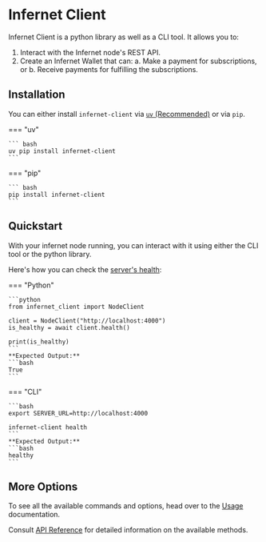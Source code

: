 # Infernet Client

Infernet Client is a python library as well as a CLI tool. It allows you to:

1. Interact with the Infernet node's REST API.
2. Create an Infernet Wallet that can:
   a. Make a payment for subscriptions, or
   b. Receive payments for fulfilling the subscriptions.

## Installation
You can either install `infernet-client` via [`uv` (Recommended)](https://astral.sh/blog/uv) or via `pip`.

=== "uv"

    ``` bash
    uv pip install infernet-client
    ```

=== "pip"

    ``` bash
    pip install infernet-client
    ```

## Quickstart

With your infernet node running, you can interact with it using either the CLI tool or the python library.

Here's how you can check the [server's health](https://docs.ritual.net/infernet/node/api#healthinfo):

=== "Python"

    ```python
    from infernet_client import NodeClient

    client = NodeClient("http://localhost:4000")
    is_healthy = await client.health()

    print(is_healthy)
    ```
    **Expected Output:**
    ```bash
    True
    ```

=== "CLI"

    ```bash
    export SERVER_URL=http://localhost:4000

    infernet-client health
    ```
    **Expected Output:**
    ```bash
    healthy
    ```

## More Options

To see all the available commands and options, head over to the [Usage](usage.md) documentation.

Consult [API Reference](reference/infernet_client/client.md) for detailed information on the available methods.
